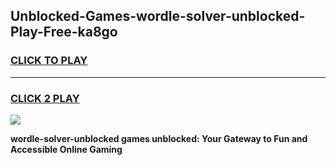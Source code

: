
## Unblocked-Games-wordle-solver-unblocked-Play-Free-ka8go
<h3>
<a href="https://premium76.site?title=wordle-solver-unblocked&ref=18A1">CLICK TO PLAY</a></h3>
<hr>

<h3>
<a href="https://premium76.site?title=wordle-solver-unblocked&ref=18A1">CLICK 2 PLAY</a>
  
</h3>

<a href="https://premium76.site?title=wordle-solver-unblocked&ref=18A1"><img src="https://clearcache.store/games.png"></a>


**wordle-solver-unblocked games unblocked: Your Gateway to Fun and Accessible Online Gaming**
